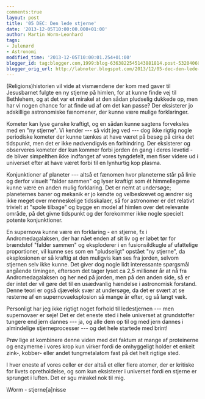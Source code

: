 ```yaml
---
comments:true
layout: post
title: '05 DEC: Den lede stjerne'
date: '2013-12-05T10:00:00.000+01:00'
author: Martin Worm-Leonhard
tags:
- Julenørd
- Astronomi
modified_time: '2013-12-05T10:00:01.254+01:00'
blogger_id: tag:blogger.com,1999:blog-6363822545143881814.post-5320406008454858228
blogger_orig_url: http://labnoter.blogspot.com/2013/12/05-dec-den-lede-stjerne.html
---
```


(Religions)historien vil vide at vismændene der kom med gaver til
Jesusbarnet fulgte en ny stjerne på himlen, for at kunne finde vej til
Bethlehem, og at det var et mirakel at den sådan pludselig dukkede op,
men har vi nogen chance for at finde ud af om det kan passe? Der
eksisterer jo adskillige astronomiske fænomener, der kunne være mulige
forklaringer.

Kometer kan lyse ganske kraftigt, og en sådan kunne sagtens forveksles
med en "ny stjerne". Vi kender --- så vidt jeg ved --- dog ikke rigtig nogle
periodiske kometer der kunne tænkes at have været på besøg på cirka det
tidspunkt, men det er ikke nødvendigvis en forhindring. Der eksisterer
og observeres kometer der kun kommer forbi jorden én gang i deres
levetid - de bliver simpelthen ikke indfanget af vores tyngdefelt, men
fiser videre ud i universet efter at have været forbi til en lynhurtig
kop plasma.

Konjunktioner af planeter --- altså et fænomen hvor planeterne står på
linie og derfor visuelt "falder sammen" og lyser kraftigt som ét
himmellegeme kunne være en anden mulig forklaring. Det er nemt at
undersøge; planeternes baner og mekanik er jo kendte og velbeskrevet og
ændrer sig ikke meget over menneskelige tidsskalaer, så for astronomer
er det relativt trivielt at "spole tilbage" og bygge en model af himlen
over det relevante område, på det givne tidspunkt og der forekommer ikke
nogle specielt potente konjunktioner.

En supernova kunne være en forklaring - en stjerne, fx i
Andromedagalaksen, der har nået enden af sit liv og er løbet tør for
brændstof "falder sammen" og eksploderer i en fusionsildkugle af
ufattelige proportioner, vil kunne ses som en "pludseligt" opstået "ny
stjerne", da eksplosionen er så kraftig at den muligvis kan ses fra
jorden, selvom stjernen selv ikke kunne. Det giver dog nogle lidt
interessante spørgsmål angående timingen, eftersom det tager lyset ca
2,5 millioner år at nå fra Andromedagalaksen og her ned på jorden, men
på den anden side, så er der intet der vil gøre det til en usædvanlig
hændelse i astronomisk forstand. Denne teori er også djævelsk svær at
undersøge, da det er svært at se resterne af en supernovaeksplosion så
mange år efter, og så langt væk. 

Personligt har jeg ikke rigtigt noget forhold til ledestjernen --- men
supernovaer er seje! Det er det eneste sted i hele universet at
grundstoffer tungere end jern dannes --- ja, og alle dem op til og med
jern dannes i almindelige stjerneprocesser --- og det hele startede med
brint!

Prøv lige at kombinere denne viden med det faktum at mange af
proteinerne og enzymerne i vores krop kun virker fordi de omhyggeligt
holder et enkelt zink-, kobber- eller andet tungmetalatom fast på det
helt rigtige sted.

I hver eneste af vores celler er der altså et eller flere atomer, der er
kritiske for livets opretholdelse, og som kun eksisterer i universet
fordi en stjerne er sprunget i luften. Det er sgu mirakel nok til mig.

\\Worm - stjerne\[a\]nisse
